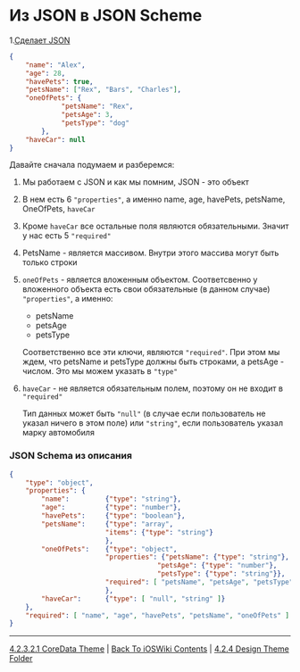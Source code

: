 # Из JSON в JSON Scheme

1.[Сделает JSON ](https://codebeautify.org/jsonviewer)

```json
{
    "name": "Alex",                         
    "age": 28,                              
    "havePets": true,                       
    "petsName": ["Rex", "Bars", "Charles"], 
    "oneOfPets": {                          
             "petsName": "Rex",             
             "petsAge": 3,                  
             "petsType": "dog"              
        },
    "haveCar": null                         
}
```

Давайте сначала подумаем и разберемся:

1. Мы работаем с JSON и как мы помним, JSON - это объект

2. В нем есть 6 `"properties"`, а именно name, age, havePets, petsName, OneOfPets, `haveCar`

3. Кроме `haveCar` все остальные поля являются обязательными. Значит у нас есть 5 `"required"`

4. PetsName - является массивом. Внутри этого массива могут быть только строки

5. `oneOfPets` - является вложенным объектом. Соответсвенно у вложенного объекта есть свои обязательные (в данном случае) `"properties"`, а именно:

    * petsName
    * petsAge
    * petsType

    Соответственно все эти ключи, являются  `"required"`. При этом мы ждем, что petsName и petsType должны быть строками, а petsAge - числом. Это мы можем указать в `"type"`

6. `haveCar` - не является обязательным полем, поэтому он не входит в `"required"`
    
    Тип данных может быть `"null"` (в случае если пользователь не указал ничего в этом поле) или `"string"`, если пользователь указал марку автомобиля

### JSON Schema из описания

```json
{
    "type": "object",
    "properties": {
        "name":         {"type": "string"},
        "age":          {"type": "number"},
        "havePets":     {"type": "boolean"},
        "petsName":     {"type": "array", 
                        "items": {"type": "string"}
                        },
        "oneOfPets":    {"type": "object", 
                        "properties": {"petsName": {"type": "string"},
                                     "petsAge": {"type": "number"},
                                     "petsType": {"type": "string"}},
                        "required": [ "petsName", "petsAge", "petsType" ]
                        },
        "haveCar":      {"type": [ "null", "string" ]}
    },
    "required": [ "name", "age", "havePets", "petsName", "oneOfPets" ]
}
```

---

[4.2.3.2.1 CoreData Theme](./4.2.3.2%20iOSDataPersistance/4.2.3.2.1%20CoreData.md) | [Back To iOSWiki Contents](https://github.com/eldaroid/iOSWiki) | [4.2.4 Design Theme Folder](../4.2.4%20Design/)

